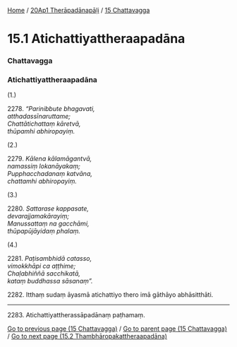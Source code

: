 
[Home](/) / [20Ap1 Therāpadānapāḷi](../../20Ap1.md) / [15 Chattavagga](../15.md)

# 15.1 Atichattiyattheraapadāna

### Chattavagga

### Atichattiyattheraapadāna

(1.)

2278\. _“Parinibbute bhagavati,_  
_atthadassīnaruttame;_  
_Chattātichattaṃ kāretvā,_  
_thūpamhi abhiropayiṃ._  


(2.)

2279\. _Kālena kālamāgantvā,_  
_namassiṃ lokanāyakaṃ;_  
_Pupphacchadanaṃ katvāna,_  
_chattamhi abhiropayiṃ._  


(3.)

2280\. _Sattarase kappasate,_  
_devarajjamakārayiṃ;_  
_Manussattaṃ na gacchāmi,_  
_thūpapūjāyidaṃ phalaṃ._  


(4.)

2281\. _Paṭisambhidā catasso,_  
_vimokkhāpi ca aṭṭhime;_  
_Chaḷabhiññā sacchikatā,_  
_kataṃ buddhassa sāsanaṃ”._  


2282\. Itthaṃ sudaṃ āyasmā atichattiyo thero imā gāthāyo abhāsitthāti.

---

2283\. Atichattiyattherassāpadānaṃ paṭhamaṃ.



[Go to previous page (15 Chattavagga)](../15.md) / [Go to parent page (15 Chattavagga)](../15.md) / [Go to next page (15.2 Thambhāropakattheraapadāna)](15.2.md)


